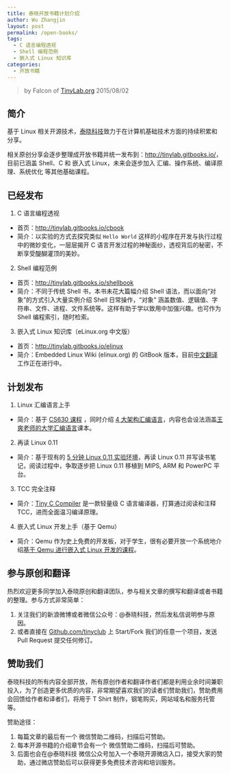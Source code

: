 ```yaml
---
title: 泰晓开放书籍计划介绍
author: Wu Zhangjin
layout: post
permalink: /open-books/
tags:
  - C 语言编程透视
  - Shell 编程范例
  - 嵌入式 Linux 知识库
categories:
  - 开放书籍
---
```


> by Falcon of [TinyLab.org][1]
> 2015/08/02


## 简介

基于 Linux 相关开源技术，[泰晓科技][1]致力于在计算机基础技术方面的持续积累和分享。

相关原创分享会逐步整理成开放书籍并统一发布到：<http://tinylab.gitbooks.io/>，目前已涵盖 Shell、C 和 嵌入式 Linux，未来会逐步加入 汇编、操作系统、编译原理、系统优化 等其他基础课程。

## 已经发布

1. C 语言编程透视
  * 首页：<http://tinylab.gitbooks.io/cbook>
  * 简介：以实验的方式去探究类似 `Hello World` 这样的小程序在开发与执行过程中的微妙变化，一层层揭开 C 语言开发过程的神秘面纱，透视背后的秘密，不断享受醍醐灌顶的美妙。

2. Shell 编程范例
  * 首页：<http://tinylab.gitbooks.io/shellbook>
  * 简介：不同于传统 Shell 书，本书未花大篇幅介绍 Shell 语法，而以面向“对象”的方式引入大量实例介绍 Shell 日常操作，“对象” 涵盖数值、逻辑值、字符串、文件、进程、文件系统等。这样有助于学以致用中加强兴趣。也可作为 Shell 编程索引，随时检索。

3. 嵌入式 Linux 知识库（eLinux.org 中文版）
  * 首页：<http://tinylab.gitbooks.io/elinux>
  * 简介：Embedded Linux Wiki (elinux.org) 的 GitBook 版本，目前[中文翻译][2]工作正在进行中。

## 计划发布

1. Linux 汇编语言上手
  * 简介：基于 [CS630 课程][3] ，同时介绍 [4 大架构汇编语言][4]，内容也会设法涵盖[王爽老师的大学汇编语言][5]课本。

2. 再读 Linux 0.11
  * 简介：基于现有的 [5 分钟 Linux 0.11 实验环境][6]，再读 Linux 0.11 并写读书笔记，阅读过程中，争取逐步把 Linux 0.11 移植到 MIPS, ARM 和 PowerPC 平台。

3. TCC 完全注释
  * 简介：[Tiny C Compiler][7] 是一款轻量级 C 语言编译器，打算通过阅读和注释 TCC，进而全面温习编译原理。

4. 嵌入式 Linux 开发上手（基于 Qemu）
  * 简介：Qemu 作为史上免费的开发板，对于学生，很有必要开放一个系统地介绍[基于 Qemu 进行嵌入式 Linux 开发的课程][8]。

## 参与原创和翻译

热烈欢迎更多同学加入泰晓原创和翻译团队，参与相关文章的撰写和翻译或者书籍的整理。参与方式非常简单：

  1. 关注我们的新浪微博或者微信公众号：@泰晓科技，然后发私信说明参与原因。
  2. 或者直接在 [Github.com/tinyclub][9] 上 Start/Fork 我们的任意一个项目，发送 Pull Request 提交任何修订。

## 赞助我们

泰晓科技的所有内容全部开放，所有原创作者和翻译作者们都是利用业余时间兼职投入，为了创造更多优质的内容，非常期望喜欢我们的读者们赞助我们，赞助费用会回馈给作者和译者们，将用于 T Shirt 制作，钢笔购买，网站域名和服务托管等。

赞助途径：

  1. 每篇文章的最后有一个 微信赞助二维码，扫描后可赞助。
  2. 每本开源书籍的介绍章节会有一个 微信赞助二维码，扫描后可赞助。
  3. 后面也会在@泰晓科技 微信公众号加入一个泰晓开源微店入口，接受大家的赞助，通过微店赞助后可以获得更多免费技术咨询和培训服务。





 [1]: http://tinylab.org
 [2]: /elinux/
 [3]: /cs630-qemu/
 [4]: /linux-assembly-language-quick-start/
 [5]: http://tinylab.org/books/assembly
 [6]: /linux-0-11-lab/
 [7]: http://bellard.org/tcc/
 [8]: /using-qemu-simulation-inserts-the-type-system-to-produce-the-whole-process/
 [9]: http://github.com/tinyclub
